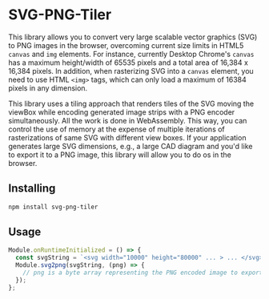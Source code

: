 # SVG-PNG-Tiler

This library allows you to convert very large scalable vector graphics (SVG) to PNG images in the browser, overcoming current size limits in HTML5 `canvas` and `img` elements. For instance, currently Desktop Chrome's `canvas` has a maximum height/width of 65535 pixels and a total area of 16,384 x 16,384 pixels. In addition, when rasterizing SVG into a `canvas` element, you need to use HTML `<img>` tags, which can only load a maximum of 16384 pixels in any dimension.

This library uses a tiling approach that renders tiles of the SVG moving the viewBox while encoding generated image strips with a PNG encoder simultaneously. All the work is done in WebAssembly. This way, you can control the use of memory at the expense of multiple iterations of rasterizations of same SVG with different view boxes. If your application generates large SVG dimensions, e.g., a large CAD diagram and you'd like to export it to a PNG image, this library will allow you to do os in the browser.

## Installing

```bash
npm install svg-png-tiler
```

## Usage

```javascript
Module.onRuntimeInitialized = () => {
  const svgString = `<svg width="10000" height="80000" ... > ... </svg>`;
  Module.svg2png(svgString, (png) => {
    // png is a byte array representing the PNG encoded image to export/save
  });
};
```

